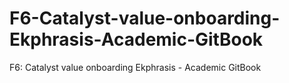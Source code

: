 # F6-Catalyst-value-onboarding-Ekphrasis-Academic-GitBook
 F6: Catalyst value onboarding Ekphrasis - Academic GitBook
